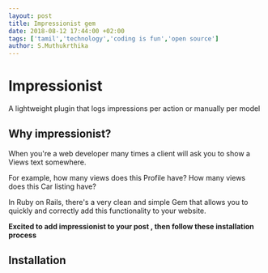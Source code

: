 ```yaml
---
layout: post
title: Impressionist gem
date: 2018-08-12 17:44:00 +02:00
tags: ['tamil','technology','coding is fun','open source']
author: S.Muthukrthika
---
```

# Impressionist

A lightweight plugin that logs impressions per action or manually per model

## Why impressionist?

When you're a web developer many times a client will ask you to show a Views text somewhere.

For example, how many views does this Profile have? How many views does this Car listing have?

In Ruby on Rails, there's a very clean and simple Gem that allows you to quickly and correctly add this functionality to your website.

**Excited to add impressionist to your post , then follow these installation process**

## Installation



